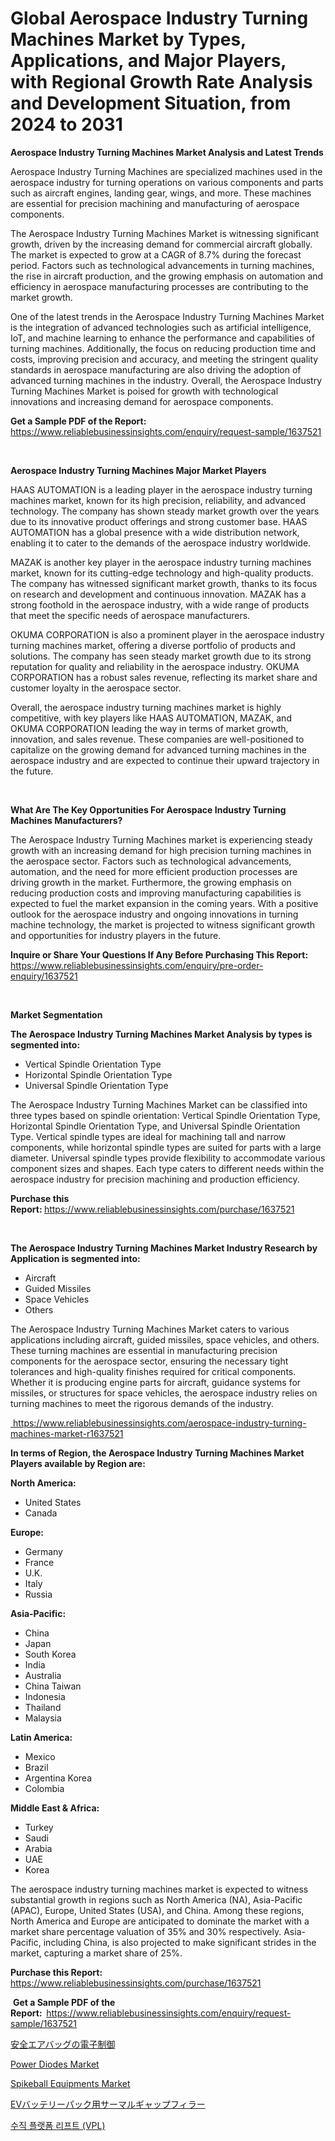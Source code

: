 <p><h1>Global Aerospace Industry Turning Machines Market by Types, Applications, and Major Players, with Regional Growth Rate Analysis and Development Situation, from 2024 to 2031</h1></p><p><strong>Aerospace Industry Turning Machines Market Analysis and Latest Trends</strong></p>
<p><p>Aerospace Industry Turning Machines are specialized machines used in the aerospace industry for turning operations on various components and parts such as aircraft engines, landing gear, wings, and more. These machines are essential for precision machining and manufacturing of aerospace components.</p><p>The Aerospace Industry Turning Machines Market is witnessing significant growth, driven by the increasing demand for commercial aircraft globally. The market is expected to grow at a CAGR of 8.7% during the forecast period. Factors such as technological advancements in turning machines, the rise in aircraft production, and the growing emphasis on automation and efficiency in aerospace manufacturing processes are contributing to the market growth.</p><p>One of the latest trends in the Aerospace Industry Turning Machines Market is the integration of advanced technologies such as artificial intelligence, IoT, and machine learning to enhance the performance and capabilities of turning machines. Additionally, the focus on reducing production time and costs, improving precision and accuracy, and meeting the stringent quality standards in aerospace manufacturing are also driving the adoption of advanced turning machines in the industry. Overall, the Aerospace Industry Turning Machines Market is poised for growth with technological innovations and increasing demand for aerospace components.</p></p>
<p><strong>Get a Sample PDF of the Report:&nbsp;</strong> <a href="https://www.reliablebusinessinsights.com/enquiry/request-sample/1637521">https://www.reliablebusinessinsights.com/enquiry/request-sample/1637521</a></p>
<p>&nbsp;</p>
<p><strong>Aerospace Industry Turning Machines Major Market Players</strong></p>
<p><p>HAAS AUTOMATION is a leading player in the aerospace industry turning machines market, known for its high precision, reliability, and advanced technology. The company has shown steady market growth over the years due to its innovative product offerings and strong customer base. HAAS AUTOMATION has a global presence with a wide distribution network, enabling it to cater to the demands of the aerospace industry worldwide.</p><p>MAZAK is another key player in the aerospace industry turning machines market, known for its cutting-edge technology and high-quality products. The company has witnessed significant market growth, thanks to its focus on research and development and continuous innovation. MAZAK has a strong foothold in the aerospace industry, with a wide range of products that meet the specific needs of aerospace manufacturers.</p><p>OKUMA CORPORATION is also a prominent player in the aerospace industry turning machines market, offering a diverse portfolio of products and solutions. The company has seen steady market growth due to its strong reputation for quality and reliability in the aerospace industry. OKUMA CORPORATION has a robust sales revenue, reflecting its market share and customer loyalty in the aerospace sector.</p><p>Overall, the aerospace industry turning machines market is highly competitive, with key players like HAAS AUTOMATION, MAZAK, and OKUMA CORPORATION leading the way in terms of market growth, innovation, and sales revenue. These companies are well-positioned to capitalize on the growing demand for advanced turning machines in the aerospace industry and are expected to continue their upward trajectory in the future.</p></p>
<p>&nbsp;</p>
<p><strong>What Are The Key Opportunities For Aerospace Industry Turning Machines Manufacturers?</strong></p>
<p><p>The Aerospace Industry Turning Machines market is experiencing steady growth with an increasing demand for high precision turning machines in the aerospace sector. Factors such as technological advancements, automation, and the need for more efficient production processes are driving growth in the market. Furthermore, the growing emphasis on reducing production costs and improving manufacturing capabilities is expected to fuel the market expansion in the coming years. With a positive outlook for the aerospace industry and ongoing innovations in turning machine technology, the market is projected to witness significant growth and opportunities for industry players in the future.</p></p>
<p><strong>Inquire or Share Your Questions If Any Before Purchasing This Report:</strong> <a href="https://www.reliablebusinessinsights.com/enquiry/pre-order-enquiry/1637521">https://www.reliablebusinessinsights.com/enquiry/pre-order-enquiry/1637521</a></p>
<p>&nbsp;</p>
<p><strong>Market Segmentation</strong></p>
<p><strong>The Aerospace Industry Turning Machines Market Analysis by types is segmented into:</strong></p>
<p><ul><li>Vertical Spindle Orientation Type</li><li>Horizontal Spindle Orientation Type</li><li>Universal Spindle Orientation Type</li></ul></p>
<p><p>The Aerospace Industry Turning Machines Market can be classified into three types based on spindle orientation: Vertical Spindle Orientation Type, Horizontal Spindle Orientation Type, and Universal Spindle Orientation Type. Vertical spindle types are ideal for machining tall and narrow components, while horizontal spindle types are suited for parts with a large diameter. Universal spindle types provide flexibility to accommodate various component sizes and shapes. Each type caters to different needs within the aerospace industry for precision machining and production efficiency.</p></p>
<p><strong>Purchase this Report:&nbsp;</strong><a href="https://www.reliablebusinessinsights.com/purchase/1637521">https://www.reliablebusinessinsights.com/purchase/1637521</a></p>
<p>&nbsp;</p>
<p><strong>The Aerospace Industry Turning Machines Market Industry Research by Application is segmented into:</strong></p>
<p><ul><li>Aircraft</li><li>Guided Missiles</li><li>Space Vehicles</li><li>Others</li></ul></p>
<p><p>The Aerospace Industry Turning Machines Market caters to various applications including aircraft, guided missiles, space vehicles, and others. These turning machines are essential in manufacturing precision components for the aerospace sector, ensuring the necessary tight tolerances and high-quality finishes required for critical components. Whether it is producing engine parts for aircraft, guidance systems for missiles, or structures for space vehicles, the aerospace industry relies on turning machines to meet the rigorous demands of the industry.</p></p>
<p><a href="https://www.reliablebusinessinsights.com/aerospace-industry-turning-machines-market-r1637521">&nbsp;https://www.reliablebusinessinsights.com/aerospace-industry-turning-machines-market-r1637521</a></p>
<p><strong>In terms of Region, the Aerospace Industry Turning Machines Market Players available by Region are:</strong></p>
<p>
    <p> <strong> North America: </strong>
        <ul>
            <li>United States</li>
            <li>Canada</li>
        </ul>
        </p> 
    <p> <strong> Europe: </strong>
        <ul>
            <li>Germany</li>
            <li>France</li>
            <li>U.K.</li>
            <li>Italy</li>
            <li>Russia</li>
        </ul>
        </p> 
    <p> <strong> Asia-Pacific: </strong>
        <ul>
            <li>China</li>
            <li>Japan</li>
            <li>South Korea</li>
            <li>India</li>
            <li>Australia</li>
            <li>China Taiwan</li>
            <li>Indonesia</li>
            <li>Thailand</li>
            <li>Malaysia</li>
        </ul>
        </p> 
    <p> <strong> Latin America: </strong>
        <ul>
            <li>Mexico</li>
            <li>Brazil</li>
            <li>Argentina Korea</li>
            <li>Colombia</li>
        </ul>
        </p> 
    <p> <strong> Middle East & Africa: </strong>
        <ul>
            <li>Turkey</li>
            <li>Saudi</li>
            <li>Arabia</li>
            <li>UAE</li>
            <li>Korea</li>
        </ul>
    </p>
    </p>
<p><p>The aerospace industry turning machines market is expected to witness substantial growth in regions such as North America (NA), Asia-Pacific (APAC), Europe, United States (USA), and China. Among these regions, North America and Europe are anticipated to dominate the market with a market share percentage valuation of 35% and 30% respectively. Asia-Pacific, including China, is also projected to make significant strides in the market, capturing a market share of 25%.</p></p>
<p><strong>Purchase this Report: </strong><a href="https://www.reliablebusinessinsights.com/purchase/1637521">https://www.reliablebusinessinsights.com/purchase/1637521</a></p>
<p>&nbsp;<strong>Get a Sample PDF of the Report:&nbsp;&nbsp;</strong><a href="https://www.reliablebusinessinsights.com/enquiry/request-sample/1637521">https://www.reliablebusinessinsights.com/enquiry/request-sample/1637521</a></p>
<p><strong></strong></p>
<p><p><a href="https://medium.com/@stevenhuson95/%E5%AE%89%E5%85%A8%E3%82%A8%E3%82%A2%E3%83%90%E3%83%83%E3%82%B0%E5%B8%82%E5%A0%B4%E3%82%92%E9%9B%BB%E5%AD%90%E5%88%B6%E5%BE%A1%E3%81%99%E3%82%8B-%E5%B8%82%E5%A0%B4%E5%8B%95%E5%90%91-%E6%88%90%E9%95%B7-%E4%BA%88%E6%B8%AC-2024%E5%B9%B4%E3%81%8B%E3%82%892031%E5%B9%B4-d5008b5bb604">安全エアバッグの電子制御</a></p><p><a href="https://issuu.com/reportprime-2/docs/power-diodes-market-size-2030.pptx">Power Diodes Market</a></p><p><a href="https://github.com/JeanneSawayn2023/Market-Research-Report-List-1/blob/main/spikeball-equipments-market.md">Spikeball Equipments Market</a></p><p><a href="https://github.com/SkylarReilly36/Market-Research-Report-List-1/blob/main/911602692833.md">EVバッテリーパック用サーマルギャップフィラー</a></p><p><a href="https://github.com/rcabello548/Market-Research-Report-List-1/blob/main/605520599465.md">수직 플랫폼 리프트 (VPL)</a></p></p>